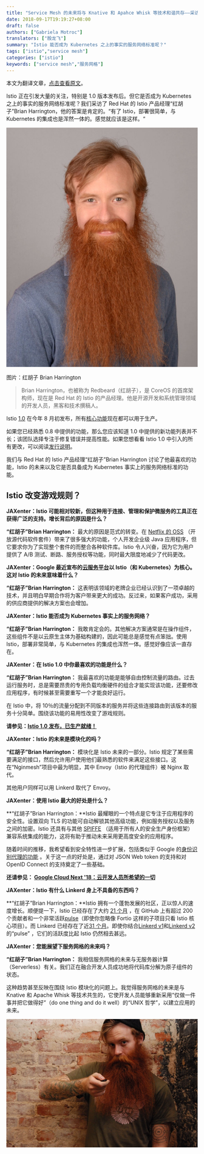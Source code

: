 ```yaml
---
title: "Service Mesh 的未来将与 Knative 和 Apahce Whisk 等技术和谐共存——采访 RedHat 的 Istio 产品经理"
date: 2018-09-17T19:19:27+08:00
draft: false
authors: ["Gabriela Motroc"]
translators: ["殷龙飞"]
summary: "Istio 能否成为 Kubernetes 之上的事实的服务网络标准呢？"
tags: ["istio","service mesh"]
categories: ["istio"]
keywords: ["service mesh","服务网格"]
---
```


本文为翻译文章，[点击查看原文](https://jaxenter.com/istio-service-mesh-interview-harrington-148638.html)。

Istio 正在引发大量的关注，特别是 1.0 版本发布后。但它是否成为 Kubernetes 之上的事实的服务网络标准呢？我们采访了 Red Hat 的 Istio 产品经理“红胡子”Brian Harrington，他的答案是肯定的。“有了 Istio，部署很简单，与 Kubernetes 的集成也是浑然一体的。感觉就应该是这样。“

![红胡子 Brian Harrington](006tNbRwgy1fvcqw67cllj30lc0qodj9.jpg)

图片：红胡子 Brian Harrington

> Brian Harrington，也被称为 Redbeard（红胡子），是 CoreOS 的首席架构师，现在是 Red Hat 的 Istio 的产品经理。他是开源开发和系统管理领域的开发人员，黑客和技术撰稿人。

Istio [1.0](https://jaxenter.com/istio-1-0-arrived-core-features-ready-production-use-147459.html) 在今年 8 月初发布，所有[核心功能](https://istio.io/about/feature-stages/)现在都可以用于生产。

如果您已经熟悉 0.8 中提供的功能，那么您应该知道 1.0 中提供的新功能列表并不长；该团队选择专注于修复错误并提高性能。如果您想看看 Istio 1.0 中引入的所有更改，可以阅读[发行说明](https://istio.io/zh/about/notes/1.0/)。

我们与 Red Hat 的 Istio 产品经理“红胡子”Brian Harrington 讨论了他最喜欢的功能，Istio 的未来以及它是否具备成为 Kubernetes 事实上的服务网络标准的功能。

## Istio 改变游戏规则？

**JAXenter：Istio 可能相对较新，但这种用于连接、管理和保护微服务的工具正在获得广泛的支持。增长背后的原因是什么？**

**“红胡子”Brian Harrington：** 最大的原因是范式的转变。在 [Netflix 的 OSS](https://netflix.github.io/) （开放源代码软件套件）带来了很多强大的功能，个人开发企业级 Java 应用程序，但它要求你为了实现整个套件的而整合各种软件库。Istio 令人兴奋，因为它为用户提供了 A/B 测试、断路、服务授权等功能，同时最大限度地减少了代码更改。

**JAXenter：Google 最近宣布的[云服务平台](https://jaxenter.com/google-cloud-interesting-announcements-147230.html)以 Istio（和 Kubernetes）为核心。这对 Istio 的未来意味着什么？**

**“红胡子”Brian Harrington：** 这表明该领域的老牌企业已经认识到了一项卓越的技术，并且明白早期合作将为客户带来更大的成功。反过来，如果客户成功，采用的供应商提供的解决方案也会增加。

**JAXenter：Istio 能否成为 Kubernetes 事实上的服务网络？**

**“红胡子”Brian Harrington：** 我敢肯定会的。其他解决方案通常是在操作组件，这些组件不是以云原生主体为基础构建的，因此可能总是感觉有点笨拙。使用 Istio，部署非常简单，与 Kubernetes 的集成也浑然一体。感觉好像应该一直存在。

**JAXenter：在 Istio 1.0 中你最喜欢的功能是什么？**

**“红胡子”Brian Harrington：** 我最喜欢的功能是能够自由控制流量的路由。过去运行服务时，总是需要昂贵的专用负载均衡硬件的组合才能实现该功能，还要修改应用程序，有时候甚至需要重写一个才能良好运行。

在 Istio 中，将 10％的流量分配到不同版本的服务并将这些连接路由到该版本的服务十分简单。围绕该功能的易用性改变了游戏规则。

**请参见：[Istio 1.0 发布，已生产就绪！](http://www.servicemesher.com/blog/announcing-istio-1.0/)**

**JAXenter：Istio 的未来是模块化的吗？**

**“红胡子”Brian Harrington：** 模块化是 Istio 未来的一部分。Istio 规定了某些需要满足的接口，然后允许用户使用他们最熟悉的软件来满足这些接口。这在“Nginmesh”项目中最为明显，其中 Envoy（Istio 的代理组件）被 Nginx 取代。

其他用户同样可以用 Linkerd 取代了 Envoy。

**JAXenter：使用 Istio 最大的好处是什么？**

**“红胡子”Brian Harrington：**Istio 最耀眼的一个特点是它专注于应用程序的安全性。设置双向 TLS 的功能可自动解锁其他高级功能，例如服务授权以及服务之间的加密。Istio 还具有与其他 [SPIFFE](https://spiffe.io/) （适用于所有人的安全生产身份框架）兼容系统集成的能力，这将有助于推动未来采用更高度安全的应用程序。

随着时间的推移，我希望看到安全特性进一步扩展，包括类似于 Google 的[身份识别代理的功能](https://cloud.google.com/iap/) 。关于这一点的好处是，通过对 JSON Web token 的支持和对 OpenID Connect 的支持奠定了一些基础。

**还请参见： [Google Cloud Next '18：云开发人员所希望的一切](https://jaxenter.com/google-cloud-interesting-announcements-147230.html)**

**JAXenter：Istio 有什么 Linkerd 身上不具备的东西吗？**

**“红胡子”Brian Harrington：**Istio 拥有一个蓬勃发展的社区，正以惊人的速度增长。顺便提一下，Istio 已经存在了大约 [21 个月](https://github.com/istio/istio/commit/0216e811e9da88b867742710f7d166cef2eabfbc) ，在 GitHub 上有超过 200 个贡献者和一个非常活跃[pulse](https://github.com/istio/istio/pulse)（即使你忽略像 Fortio 这样的子项目只看 Istio 核心项目）。而 Linkerd 已经存在了近[31 个月](https://github.com/linkerd/linkerd/tree/37e38f2a892d9354eea7305135aa6370612b02f2)。即使你结合[Linkerd v1](https://github.com/linkerd/linkerd/pulse)和[Linkerd v2](https://github.com/linkerd/linkerd2/pulse/) 的“pulse” ，它们的活跃度比起 Istio 仍然相去甚远。

**JAXenter：您能展望下服务网格的未来吗？**

**“红胡子”Brian Harrington：** 我相信服务网格的未来与无服务器计算（Serverless）有关。我们正在融合开发人员成功地将代码库分解为原子组件的状态。

这种趋势甚至反映在围绕 Istio 模块化的问题上。我觉得服务网格的未来是与 Knative 和 Apache Whisk 等技术共生的，它使开发人员能够重新采用“仅做一件事并把它做得好”（do one thing and do it well）的“UNIX 哲学”，以建立应用的未来。

![](006tNbRwgy1fvcr3ya379j30sg0j1grh.jpg)
